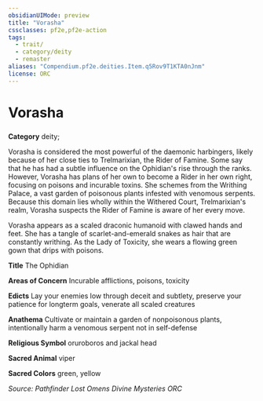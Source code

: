 ```yaml
---
obsidianUIMode: preview
title: "Vorasha"
cssclasses: pf2e,pf2e-action
tags:
  - trait/
  - category/deity
  - remaster
aliases: "Compendium.pf2e.deities.Item.q5Rov9T1KTA0nJnm"
license: ORC
---
```

# Vorasha

### 

**Category** deity; 




Vorasha is considered the most powerful of the daemonic harbingers, likely because of her close ties to Trelmarixian, the Rider of Famine. Some say that he has had a subtle influence on the Ophidian's rise through the ranks. However, Vorasha has plans of her own to become a Rider in her own right, focusing on poisons and incurable toxins. She schemes from the Writhing Palace, a vast garden of poisonous plants infested with venomous serpents. Because this domain lies wholly within the Withered Court, Trelmarixian's realm, Vorasha suspects the Rider of Famine is aware of her every move.

Vorasha appears as a scaled draconic humanoid with clawed hands and feet. She has a tangle of scarlet-and-emerald snakes as hair that are constantly writhing. As the Lady of Toxicity, she wears a flowing green gown that drips with poisons.

**Title** The Ophidian

**Areas of Concern** Incurable afflictions, poisons, toxicity

**Edicts** Lay your enemies low through deceit and subtlety, preserve your patience for longterm goals, venerate all scaled creatures

**Anathema** Cultivate or maintain a garden of nonpoisonous plants, intentionally harm a venomous serpent not in self-defense

**Religious Symbol** oruroboros and jackal head

**Sacred Animal** viper

**Sacred Colors** green, yellow

*Source: Pathfinder Lost Omens Divine Mysteries*
*ORC*